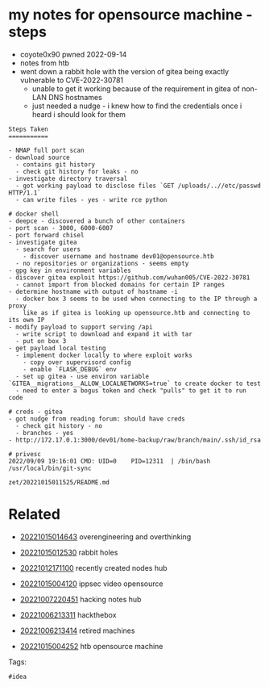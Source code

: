 # my notes for opensource machine - steps

- coyote0x90 pwned 2022-09-14
- notes from htb
- went down a rabbit hole with the version of gitea being exactly vulnerable to CVE-2022-30781
  - unable to get it working because of the requirement in gitea of non-LAN DNS hostnames
  - just needed a nudge - i knew how to find the credentials once i heard i should look for them

```
Steps Taken
===========

- NMAP full port scan
- download source
  - contains git history
  - check git history for leaks - no
- investigate directory traversal
  - got working payload to disclose files `GET /uploads/..//etc/passwd HTTP/1.1`
  - can write files - yes - write rce python

# docker shell
- deepce - discovered a bunch of other containers
- port scan - 3000, 6000-6007
- port forward chisel
- investigate gitea
  - search for users
    - discover username and hostname dev01@opensource.htb
  - no repositories or organizations - seems empty
- gpg key in environment variables
- discover gitea exploit https://github.com/wuhan005/CVE-2022-30781
  - cannot import from blocked domains for certain IP ranges
- determine hostname with output of hostname -i
  - docker box 3 seems to be used when connecting to the IP through a proxy
    like as if gitea is looking up opensource.htb and connecting to its own IP
- modify payload to support serving /api
  - write script to download and expand it with tar
  - put on box 3
- get payload local testing
  - implement docker locally to where exploit works
    - copy over supervisord config
    - enable `FLASK_DEBUG` env
  - set up gitea - use environ variable `GITEA__migrations__ALLOW_LOCALNETWORKS=true` to create docker to test
  - need to enter a bogus token and check "pulls" to get it to run code

# creds - gitea
- got nudge from reading forum: should have creds
  - check git history - no
  - branches - yes
- http://172.17.0.1:3000/dev01/home-backup/raw/branch/main/.ssh/id_rsa

# privesc
2022/09/09 19:16:01 CMD: UID=0    PID=12311  | /bin/bash /usr/local/bin/git-sync
```

` zet/20221015011525/README.md `

# Related

- [20221015014643](/zet/20221015014643/README.md) overengineering and overthinking

- [20221015012530](/zet/20221015012530/README.md) rabbit holes

- [20221012171100](/zet/20221012171100/README.md) recently created nodes hub
- [20221015004120](/zet/20221015004120/README.md) ippsec video opensource
- [20221007220451](/zet/20221007220451/README.md) hacking notes hub
- [20221006213311](/zet/20221006213311/README.md) hackthebox
- [20221006213414](/zet/20221006213414/README.md) retired machines
- [20221015004252](/zet/20221015004252/README.md) htb opensource machine

Tags:

    #idea
